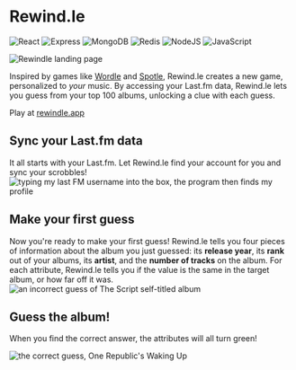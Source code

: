 # Rewind.le
![React](https://img.shields.io/badge/React-20232A?style=for-the-badge&logo=react&logoColor=61DAFB)
![Express](https://img.shields.io/badge/Express.js-404D59?style=for-the-badge&logo=Express)
![MongoDB](https://img.shields.io/badge/MongoDB-4EA94B?style=for-the-badge&logo=mongodb&logoColor=white)
![Redis](https://img.shields.io/badge/redis-%23DD0031.svg?&style=for-the-badge&logo=redis&logoColor=white)
![NodeJS](https://img.shields.io/badge/node.js-339933?style=for-the-badge&logo=node.js&logoColor=white)
![JavaScript](https://img.shields.io/badge/javascript-%23323330.svg?style=for-the-badge&logo=javascript&logoColor=%23F7DF1E)

![Rewindle landing page](assets/main.jpg)

Inspired by games like [Wordle](https://www.nytimes.com/games/wordle/index.html) and [Spotle](https://spotle.io/), Rewind.le creates a new game, personalized to *your* music. By accessing your Last.fm data, Rewind.le lets you guess from your top 100 albums, unlocking a clue with each guess.

Play at [rewindle.app](https://rewindle.app)

## Sync your Last.fm data
It all starts with your Last.fm. Let Rewind.le find your account for you and sync your scrobbles!
![typing my last FM username into the box, the program then finds my profile](assets/find-lastfm.png)

## Make your first guess
Now you're ready to make your first guess! Rewind.le tells you four pieces of information about the album you just guessed: its **release year**, its **rank** out of your albums, its **artist**, and the **number of tracks** on the album. For each attribute, Rewind.le tells you if the value is the same in the target album, or how far off it was.
![an incorrect guess of The Script self-titled album](assets/first-guess-annot.png)

## Guess the album!
When you find the correct answer, the attributes will all turn green!


![the correct guess, One Republic's Waking Up](assets/correct-guess.jpg)
